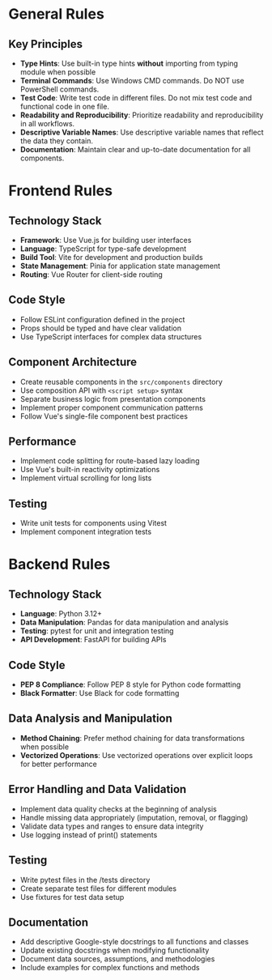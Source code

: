 # General Rules

## Key Principles
- **Type Hints**: Use built-in type hints **without** importing from typing module when possible
- **Terminal Commands**: Use Windows CMD commands. Do NOT use PowerShell commands.
- **Test Code**: Write test code in different files. Do not mix test code and functional code in one file.
- **Readability and Reproducibility**: Prioritize readability and reproducibility in all workflows.
- **Descriptive Variable Names**: Use descriptive variable names that reflect the data they contain.
- **Documentation**: Maintain clear and up-to-date documentation for all components.

# Frontend Rules

## Technology Stack
- **Framework**: Use Vue.js for building user interfaces
- **Language**: TypeScript for type-safe development
- **Build Tool**: Vite for development and production builds
- **State Management**: Pinia for application state management
- **Routing**: Vue Router for client-side routing

## Code Style
- Follow ESLint configuration defined in the project
- Props should be typed and have clear validation
- Use TypeScript interfaces for complex data structures

## Component Architecture
- Create reusable components in the `src/components` directory
- Use composition API with `<script setup>` syntax
- Separate business logic from presentation components
- Implement proper component communication patterns
- Follow Vue's single-file component best practices

## Performance
- Implement code splitting for route-based lazy loading
- Use Vue's built-in reactivity optimizations
- Implement virtual scrolling for long lists

## Testing
- Write unit tests for components using Vitest
- Implement component integration tests

# Backend Rules

## Technology Stack
- **Language**: Python 3.12+
- **Data Manipulation**: Pandas for data manipulation and analysis
- **Testing**: pytest for unit and integration testing
- **API Development**: FastAPI for building APIs 

## Code Style
- **PEP 8 Compliance**: Follow PEP 8 style for Python code formatting
- **Black Formatter**: Use Black for code formatting

## Data Analysis and Manipulation
- **Method Chaining**: Prefer method chaining for data transformations when possible
- **Vectorized Operations**: Use vectorized operations over explicit loops for better performance

## Error Handling and Data Validation
- Implement data quality checks at the beginning of analysis
- Handle missing data appropriately (imputation, removal, or flagging)
- Validate data types and ranges to ensure data integrity
- Use logging instead of print() statements

## Testing
- Write pytest files in the /tests directory
- Create separate test files for different modules
- Use fixtures for test data setup

## Documentation
- Add descriptive Google-style docstrings to all functions and classes
- Update existing docstrings when modifying functionality
- Document data sources, assumptions, and methodologies
- Include examples for complex functions and methods
